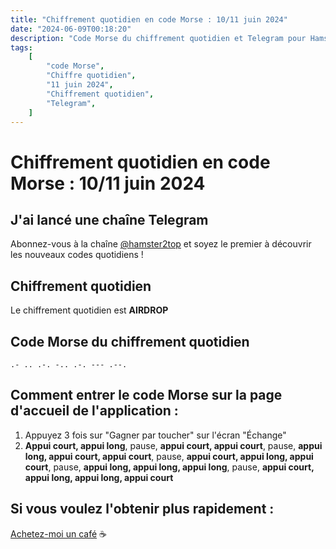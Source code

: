 ```yaml
---
title: "Chiffrement quotidien en code Morse : 10/11 juin 2024"
date: "2024-06-09T00:18:20"
description: "Code Morse du chiffrement quotidien et Telegram pour Hamster Kombat."
tags:
    [
        "code Morse",
        "Chiffre quotidien",
        "11 juin 2024",
        "Chiffrement quotidien",
        "Telegram",
    ]
---
```


# Chiffrement quotidien en code Morse : 10/11 juin 2024

## J'ai lancé une chaîne Telegram

Abonnez-vous à la chaîne [@hamster2top](https://t.me/hamster2top) et soyez le premier à découvrir les nouveaux codes quotidiens !

## Chiffrement quotidien

Le chiffrement quotidien est **AIRDROP**

## Code Morse du chiffrement quotidien

```
.- .. .-. -.. .-. --- .--.
```

## Comment entrer le code Morse sur la page d'accueil de l'application :

1. Appuyez 3 fois sur "Gagner par toucher" sur l'écran "Échange"
2. **Appui court, appui long**, pause, **appui court, appui court**, pause, **appui long, appui court, appui court**, pause, **appui court, appui long, appui court**, pause, **appui long, appui long, appui long**, pause, **appui court, appui long, appui long, appui court**

## Si vous voulez l'obtenir plus rapidement :

[Achetez-moi un café](https://www.buymeacoffee.com/hamster2) ☕️
